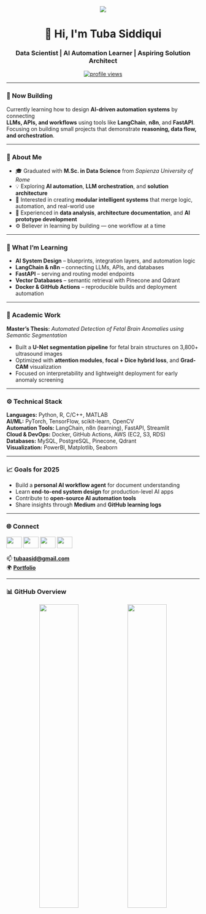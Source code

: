 <p align="center">
  <img src="https://capsule-render.vercel.app/api?type=waving&color=gradient&text=Tuba%20Siddiqui&fontSize=45&height=150&section=header"/>
</p>

<h1 align="center">👋 Hi, I'm Tuba Siddiqui</h1>
<h3 align="center">Data Scientist | AI Automation Learner | Aspiring Solution Architect</h3>

<p align="center">
  <a href="https://komarev.com/ghpvc/?username=tubasid&label=Profile%20views&color=9e8cb1&style=flat">
    <img src="https://komarev.com/ghpvc/?username=tubasid&label=Profile%20views&color=9e8cb1&style=flat" alt="profile views"/>
  </a>
</p>

---

### 🚀 Now Building
Currently learning how to design **AI-driven automation systems** by connecting  
**LLMs, APIs, and workflows** using tools like **LangChain**, **n8n**, and **FastAPI**.  
Focusing on building small projects that demonstrate **reasoning, data flow, and orchestration**.  

---

### 🧭 About Me
- 🎓 Graduated with **M.Sc. in Data Science** from *Sapienza University of Rome*  
- 💡 Exploring **AI automation**, **LLM orchestration**, and **solution architecture**  
- 🧠 Interested in creating **modular intelligent systems** that merge logic, automation, and real-world use  
- 💼 Experienced in **data analysis**, **architecture documentation**, and **AI prototype development**  
- ⚙️ Believer in learning by building — one workflow at a time  

---

### 🧩 What I’m Learning
- **AI System Design** – blueprints, integration layers, and automation logic  
- **LangChain & n8n** – connecting LLMs, APIs, and databases  
- **FastAPI** – serving and routing model endpoints  
- **Vector Databases** – semantic retrieval with Pinecone and Qdrant  
- **Docker & GitHub Actions** – reproducible builds and deployment automation  

---

### 🧠 Academic Work
**Master’s Thesis:** *Automated Detection of Fetal Brain Anomalies using Semantic Segmentation*  
- Built a **U-Net segmentation pipeline** for fetal brain structures on 3,800+ ultrasound images  
- Optimized with **attention modules**, **focal + Dice hybrid loss**, and **Grad-CAM** visualization  
- Focused on interpretability and lightweight deployment for early anomaly screening  

---

### ⚙️ Technical Stack
**Languages:** Python, R, C/C++, MATLAB  
**AI/ML:** PyTorch, TensorFlow, scikit-learn, OpenCV  
**Automation Tools:** LangChain, n8n (learning), FastAPI, Streamlit  
**Cloud & DevOps:** Docker, GitHub Actions, AWS (EC2, S3, RDS)  
**Databases:** MySQL, PostgreSQL, Pinecone, Qdrant  
**Visualization:** PowerBI, Matplotlib, Seaborn  

---

### 📈 Goals for 2025
- Build a **personal AI workflow agent** for document understanding  
- Learn **end-to-end system design** for production-level AI apps  
- Contribute to **open-source AI automation tools**  
- Share insights through **Medium** and **GitHub learning logs**

---

### 🌐 Connect
<p align="left">
<a href="https://linkedin.com/in/tubasid" target="_blank"><img src="https://raw.githubusercontent.com/rahuldkjain/github-profile-readme-generator/master/src/images/icons/Social/linked-in-alt.svg" height="30" width="40"/></a>
<a href="https://kaggle.com/tubasiddiqui" target="_blank"><img src="https://raw.githubusercontent.com/rahuldkjain/github-profile-readme-generator/master/src/images/icons/Social/kaggle.svg" height="30" width="40"/></a>
<a href="https://medium.com/@tubasid" target="_blank"><img src="https://raw.githubusercontent.com/rahuldkjain/github-profile-readme-generator/master/src/images/icons/Social/medium.svg" height="30" width="40"/></a>
<a href="https://twitter.com/tubaasid" target="_blank"><img src="https://raw.githubusercontent.com/rahuldkjain/github-profile-readme-generator/master/src/images/icons/Social/twitter.svg" height="30" width="40"/></a>
</p>

📫 **tubaasid@gmail.com**  
🌍 **[Portfolio](https://bit.ly/tubasid)**  

---

### 📊 GitHub Overview
<div align="center">
  <img src="https://github-readme-stats.vercel.app/api/top-langs?username=tubasid&show_icons=true&theme=dark&text_color=ffffff&bg_color=9e8cb1&hide_border=true&locale=en&layout=compact" width="45%" />
  <img src="https://github-readme-stats.vercel.app/api?username=tubasid&show_icons=true&theme=dark&title_color=ffffff&text_color=ffffff&bg_color=9e8cb1&hide_border=true&locale=en" width="45%" />
</div>
